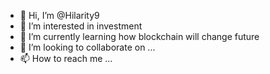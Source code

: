 - 👋 Hi, I’m @Hilarity9
- 👀 I’m interested in investment
- 🌱 I’m currently learning how blockchain will change future
- 💞️ I’m looking to collaborate on ...
- 📫 How to reach me ...

<!---
Hilarity9/Hilarity9 is a ✨ special ✨ repository because its `README.md` (this file) appears on your GitHub profile.
You can click the Preview link to take a look at your changes.
--->
